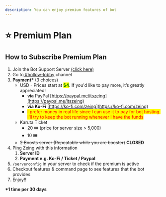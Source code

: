 ```yaml
---
description: You can enjoy premium features of bot
---
```


# ⭐ Premium Plan

## How to Subscribe Premium Plan

1. Join the Bot Support Server [(click here)](https://discord.gg/ActtuYWMfZ)
2. Go to[ ](https://discord.com/channels/853705138078220318/1234813922146521108)[#hollow-lobby](https://discord.com/channels/853705138078220318/1234813922146521108) channel
3. **Payment\*** (3 choices)
   * USD - Prices start at <mark style="color:green;">**$4**</mark>. If you'd like to pay more, it’s greatly appreciated!
     * **via** PayPal [https://paypal.me/itszeing](https://paypal.me/itszeing)
     * **via Ko-Fi** [https://ko-fi.com/zeing](https://ko-fi.com/zeing)
     * <mark style="color:red;">I prefer money in real life since I can use it to pay for bot hosting. I'll try to keep the bot running whenever I have the funds</mark>
   * Karuta Ticket
     * 20 :tickets: (price for server size > 5,000)
     * 10 :tickets:&#x20;
   * ~~2 Boosts server (Repeatable while you are booster)~~ **CLOSED**
4. Ping Zeing with this information
   1. **Server ID**
   2. **Payment e.g. Ko-Fi / Ticket / Paypal**
5. `/serverconfig` in your server to check if the premium is active
6. Checkout features & command page to see features that the bot provides
7.  Enjoy!!



**\*1 time per 30 days**



